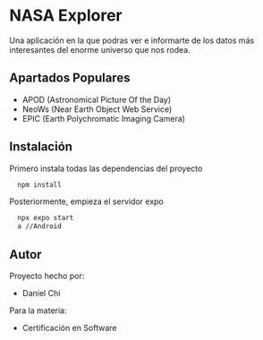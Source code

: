 # NASA Explorer

Una aplicación en la que podras ver e informarte de los datos más interesantes del enorme universo que nos rodea.

## Apartados Populares

- APOD (Astronomical Picture Of the Day)
- NeoWs (Near Earth Object Web Service)
- EPIC (Earth Polychromatic Imaging Camera)

## Instalación

Primero instala todas las dependencias del proyecto

```bash
  npm install
```

Posteriormente, empieza el servidor expo

```bash
  npx expo start
  a //Android
```

## Autor

Proyecto hecho por:

- Daniel Chi

Para la materia:

- Certificación en Software
